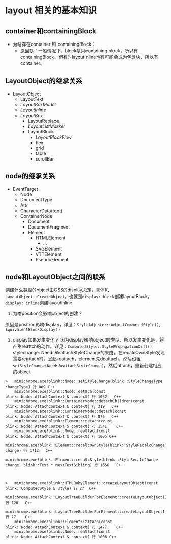 # layout 相关的基本知识

## container和containingBlock
- 为啥存在container 和 containingBlock：
  - 原因是：一般情况下，block是只containing block，所以有containingBlock。但有时layoutInline也有可能会成为包含块，所以有container。


## LayoutObject的继承关系

- LayoutObject
    - LayoutText
    - *LayoutBoxModel*
    - *LayoutInline*
    -  *LayoutBox*
        -  LayoutReplace
        - *LayoutListMarker*
        -  LayoutBlock
            -  *LayoutBlockFlow*
            - flex
            -  grid
            -  table
            -  scrollBar

## node的继承关系

- EventTarget
  - Node
  - DocumentType
  - Attr
  - CharacterData(text)
  - ContainerNode
    - Document
    - DocumentFragment
    - Element
      - HTMLElement
        - ...
      - SVGElement
      - VTTElement
      - PseudoElement

## node和LayoutObject之间的联系

创建什么类型的object由CSS的display决定，具体见`LayoutObject::CreateObject`。也就是`display: block`创建layoutBlock， `display: inline`创建layoutInline

1. 为啥position会影响object的创建？

  原因是position影响display，详见：`StyleAdjuster::AdjustComputedStyle()`, `EquivalentBlockDisplay()`

1. display如果发生变化？
   因为display影响object的类型，所以发生变化是，将产生reattch的动作。详见：`ComputedStyle::StylePropagationDiff()`
   stylechange: NeedsReattachStyleChange的来由。在recalcOwnStyle发现需要reattach时，发起reattach，element先deattach，然后设置`setStyleChange(NeedsReattachStyleChange)`。然后attach，重新创建相应的object

```
>	minichrome.exe!blink::Node::setStyleChange(blink::StyleChangeType changeType) 行 809	C++
 	minichrome.exe!blink::Node::detach(const blink::Node::AttachContext & context) 行 1032	C++
 	minichrome.exe!blink::ContainerNode::detachChildren(const blink::Node::AttachContext & context) 行 319	C++
 	minichrome.exe!blink::ContainerNode::detach(const blink::Node::AttachContext & context) 行 876	C++
 	minichrome.exe!blink::Element::detach(const blink::Node::AttachContext & context) 行 1541	C++
 	minichrome.exe!blink::Node::reattach(const blink::Node::AttachContext & context) 行 1005	C++
 	minichrome.exe!blink::Element::recalcOwnStyle(blink::StyleRecalcChange change) 行 1712	C++
 	minichrome.exe!blink::Element::recalcStyle(blink::StyleRecalcChange change, blink::Text * nextTextSibling) 行 1656	C++



> 	minichrome.exe!blink::HTMLRubyElement::createLayoutObject(const blink::ComputedStyle & style) 行 27	C++
 	minichrome.exe!blink::LayoutTreeBuilderForElement::createLayoutObject() 行 120	C++
 	minichrome.exe!blink::LayoutTreeBuilderForElement::createLayoutObjectIfNeeded() 行 77	C++
 	minichrome.exe!blink::Element::attach(const blink::Node::AttachContext & context) 行 1477	C++
	minichrome.exe!blink::Node::reattach(const blink::Node::AttachContext & context) 行 1006	C++
```

